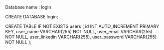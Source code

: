 Database name : login

CREATE DATABASE login;



CREATE TABLE IF NOT EXISTS users (
    id INT AUTO_INCREMENT PRIMARY KEY,
    user_name VARCHAR(255) NOT NULL,
    user_email VARCHAR(255) NOT NULL,
    user_linkedin VARCHAR(255),
    user_password VARCHAR(255) NOT NULL
);
